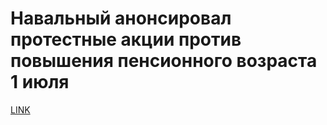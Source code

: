 # Навальный анонсировал протестные акции против повышения пенсионного возраста 1 июля



[LINK](https://varlamov.ru/2969891.html)